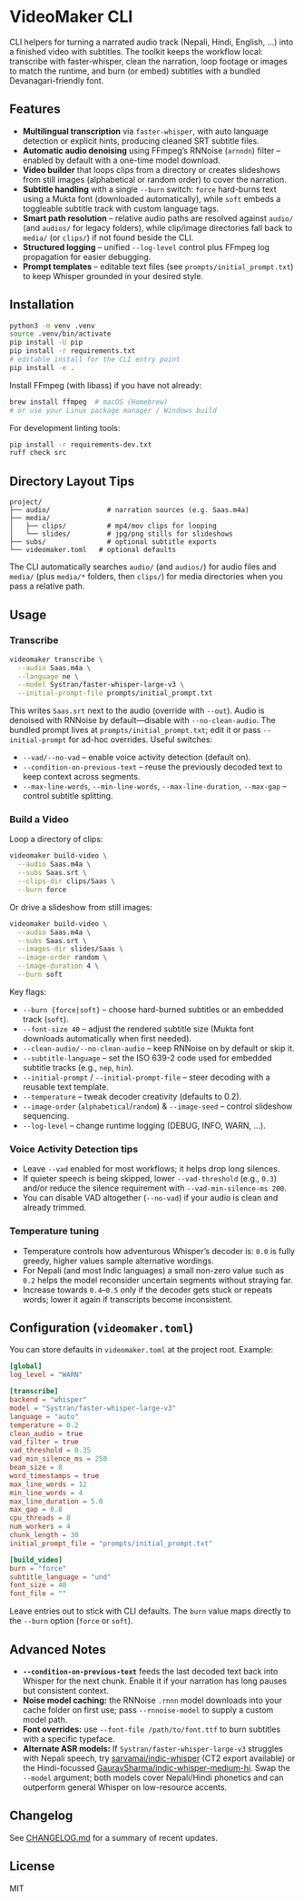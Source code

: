 # VideoMaker CLI

CLI helpers for turning a narrated audio track (Nepali, Hindi, English, …) into a finished video with subtitles. The toolkit keeps the workflow local: transcribe with faster‑whisper, clean the narration, loop footage or images to match the runtime, and burn (or embed) subtitles with a bundled Devanagari-friendly font.

## Features
- **Multilingual transcription** via `faster-whisper`, with auto language detection or explicit hints, producing cleaned SRT subtitle files.
- **Automatic audio denoising** using FFmpeg’s RNNoise (`arnndn`) filter – enabled by default with a one-time model download.
- **Video builder** that loops clips from a directory or creates slideshows from still images (alphabetical or random order) to cover the narration.
- **Subtitle handling** with a single `--burn` switch: `force` hard-burns text using a Mukta font (downloaded automatically), while `soft` embeds a toggleable subtitle track with custom language tags.
- **Smart path resolution** – relative audio paths are resolved against `audio/` (and `audios/` for legacy folders), while clip/image directories fall back to `media/` (or `clips/`) if not found beside the CLI.
- **Structured logging** – unified `--log-level` control plus FFmpeg log propagation for easier debugging.
- **Prompt templates** – editable text files (see `prompts/initial_prompt.txt`) to keep Whisper grounded in your desired style.

## Installation
```bash
python3 -m venv .venv
source .venv/bin/activate
pip install -U pip
pip install -r requirements.txt
# editable install for the CLI entry point
pip install -e .
```

Install FFmpeg (with libass) if you have not already:

```bash
brew install ffmpeg  # macOS (Homebrew)
# or use your Linux package manager / Windows build
```

For development linting tools:

```bash
pip install -r requirements-dev.txt
ruff check src
```

## Directory Layout Tips

```
project/
├── audio/              # narration sources (e.g. Saas.m4a)
├── media/
│   ├── clips/          # mp4/mov clips for looping
│   └── slides/         # jpg/png stills for slideshows
├── subs/               # optional subtitle exports
└── videomaker.toml   # optional defaults
```

The CLI automatically searches `audio/` (and `audios/`) for audio files and `media/` (plus `media/*` folders, then `clips/`) for media directories when you pass a relative path.

## Usage

### Transcribe

```bash
videomaker transcribe \
  --audio Saas.m4a \
  --language ne \
  --model Systran/faster-whisper-large-v3 \
  --initial-prompt-file prompts/initial_prompt.txt
```

This writes `Saas.srt` next to the audio (override with `--out`). Audio is denoised with RNNoise by default—disable with `--no-clean-audio`. The bundled prompt lives at `prompts/initial_prompt.txt`; edit it or pass `--initial-prompt` for ad-hoc overrides. Useful switches:

- `--vad/--no-vad` – enable voice activity detection (default on).
- `--condition-on-previous-text` – reuse the previously decoded text to keep context across segments.
- `--max-line-words`, `--min-line-words`, `--max-line-duration`, `--max-gap` – control subtitle splitting.

### Build a Video

Loop a directory of clips:

```bash
videomaker build-video \
  --audio Saas.m4a \
  --subs Saas.srt \
  --clips-dir clips/Saas \
  --burn force
```

Or drive a slideshow from still images:

```bash
videomaker build-video \
  --audio Saas.m4a \
  --subs Saas.srt \
  --images-dir slides/Saas \
  --image-order random \
  --image-duration 4 \
  --burn soft
```

Key flags:

- `--burn {force|soft}` – choose hard-burned subtitles or an embedded track (`soft`).
- `--font-size 40` – adjust the rendered subtitle size (Mukta font downloads automatically when first needed).
- `--clean-audio/--no-clean-audio` – keep RNNoise on by default or skip it.
- `--subtitle-language` – set the ISO 639-2 code used for embedded subtitle tracks (e.g., `nep`, `hin`).
- `--initial-prompt` / `--initial-prompt-file` – steer decoding with a reusable text template.
- `--temperature` – tweak decoder creativity (defaults to 0.2).
- `--image-order` (`alphabetical`/`random`) & `--image-seed` – control slideshow sequencing.
- `--log-level` – change runtime logging (DEBUG, INFO, WARN, …).

### Voice Activity Detection tips

- Leave `--vad` enabled for most workflows; it helps drop long silences.
- If quieter speech is being skipped, lower `--vad-threshold` (e.g., `0.3`) and/or reduce the silence requirement with `--vad-min-silence-ms 200`.
- You can disable VAD altogether (`--no-vad`) if your audio is clean and already trimmed.

### Temperature tuning

- Temperature controls how adventurous Whisper’s decoder is: `0.0` is fully greedy, higher values sample alternative wordings.
- For Nepali (and most Indic languages) a small non-zero value such as `0.2` helps the model reconsider uncertain segments without straying far.
- Increase towards `0.4`–`0.5` only if the decoder gets stuck or repeats words; lower it again if transcripts become inconsistent.

## Configuration (`videomaker.toml`)

You can store defaults in `videomaker.toml` at the project root. Example:

```toml
[global]
log_level = "WARN"

[transcribe]
backend = "whisper"
model = "Systran/faster-whisper-large-v3"
language = "auto"
temperature = 0.2
clean_audio = true
vad_filter = true
vad_threshold = 0.35
vad_min_silence_ms = 250
beam_size = 8
word_timestamps = true
max_line_words = 12
min_line_words = 4
max_line_duration = 5.0
max_gap = 0.8
cpu_threads = 8
num_workers = 4
chunk_length = 30
initial_prompt_file = "prompts/initial_prompt.txt"

[build_video]
burn = "force"
subtitle_language = "und"
font_size = 40
font_file = ""
```

Leave entries out to stick with CLI defaults. The `burn` value maps directly to the `--burn` option (`force` or `soft`).

## Advanced Notes

- **`--condition-on-previous-text`** feeds the last decoded text back into Whisper for the next chunk. Enable it if your narration has long pauses but consistent context.
- **Noise model caching:** the RNNoise `.rnnn` model downloads into your cache folder on first use; pass `--rnnoise-model` to supply a custom model path.
- **Font overrides:** use `--font-file /path/to/font.ttf` to burn subtitles with a specific typeface.
- **Alternate ASR models:** If `Systran/faster-whisper-large-v3` struggles with Nepali speech, try [sarvamai/indic-whisper](https://huggingface.co/sarvamai/indic-whisper) (CT2 export available) or the Hindi-focussed [GauravSharma/indic-whisper-medium-hi](https://huggingface.co/GauravSharma/indic-whisper-medium-hi). Swap the `--model` argument; both models cover Nepali/Hindi phonetics and can outperform general Whisper on low-resource accents.

## Changelog

See [CHANGELOG.md](CHANGELOG.md) for a summary of recent updates.

## License

MIT
